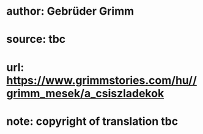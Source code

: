 # author: Gebrüder Grimm
# source: tbc
# url: https://www.grimmstories.com/hu//grimm_mesek/a_csiszladekok
# note: copyright of translation tbc


